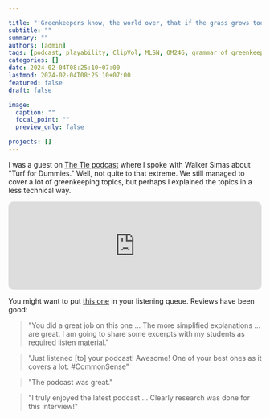 ```yaml
---

title: "'Greenkeepers know, the world over, that if the grass grows too slow, they will be out of a job'"
subtitle: ""
summary: ""
authors: [admin]
tags: [podcast, playability, ClipVol, MLSN, OM246, grammar of greenkeeping]
categories: []
date: 2024-02-04T08:25:10+07:00
lastmod: 2024-02-04T08:25:10+07:00
featured: false
draft: false

image:
  caption: ""
  focal_point: ""
  preview_only: false

projects: []
---
```


I was a guest on [The Tie podcast](https://podcasts.apple.com/us/podcast/micah-woods-leading-turf-grass-scientist/id1583596139?i=1000643868377) where I spoke with Walker Simas about "Turf for Dummies." Well, not quite to that extreme. We still managed to cover a lot of greenkeeping topics, but perhaps I explained the topics in a less technical way.

<iframe allow="autoplay *; encrypted-media *; fullscreen *; clipboard-write" frameborder="0" height="175" style="width:100%;max-width:660px;overflow:hidden;border-radius:10px;" sandbox="allow-forms allow-popups allow-same-origin allow-scripts allow-storage-access-by-user-activation allow-top-navigation-by-user-activation" src="https://embed.podcasts.apple.com/us/podcast/micah-woods-leading-turf-grass-scientist/id1583596139?i=1000643868377"></iframe>

You might want to put [this one](https://podcasts.apple.com/us/podcast/micah-woods-leading-turf-grass-scientist/id1583596139?i=1000643868377&itsct=podcast_box_promote_link&itscg=30200) in your listening queue. Reviews have been good:

> "You did a great job on this one ... The more simplified explanations ... are great. I am going to share some excerpts with my students as required listen material."

> "Just listened [to] your podcast! Awesome! One of your best ones as it covers a lot. #CommonSense"

> "The podcast was great."

> "I truly enjoyed the latest podcast ... Clearly research was done for this interview!"

